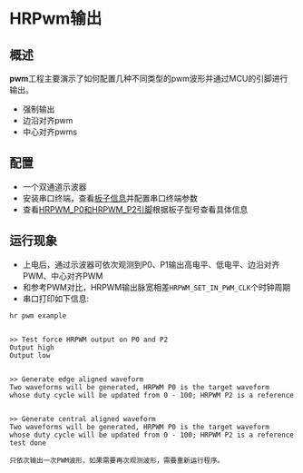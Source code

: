 # HRPwm输出
## 概述


**pwm**工程主要演示了如何配置几种不同类型的pwm波形并通过MCU的引脚进行输出。

- 强制输出
- 边沿对齐pwm
- 中心对齐pwms

## 配置


- 一个双通道示波器
- 安装串口终端，查看[板子信息](lab_board_overiew)并配置串口终端参数
- 查看[HRPWM_P0和HRPWM_P2引脚](lab_board_drv_hrpwm_pin)根据板子型号查看具体信息


## 运行现象

- 上电后，通过示波器可依次观测到P0、P1输出高电平、低电平、边沿对齐PWM、中心对齐PWM
- 和参考PWM对比，HRPWM输出脉宽相差`HRPWM_SET_IN_PWM_CLK`个时钟周期
- 串口打印如下信息:

```console
hr pwm example


>> Test force HRPWM output on P0 and P2
Output high
Output low


>> Generate edge aligned waveform
Two waveforms will be generated, HRPWM P0 is the target waveform
whose duty cycle will be updated from 0 - 100; HRPWM P2 is a reference


>> Generate central aligned waveform
Two waveforms will be generated, HRPWM P0 is the target waveform
whose duty cycle will be updated from 0 - 100; HRPWM P2 is a reference
test done

```
```{note}
只依次输出一次PWM波形，如果需要再次观测波形，需要重新运行程序。
```
